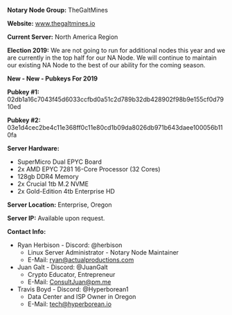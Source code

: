 **Notary Node Group:** TheGaltMines

**Website:** www.thegaltmines.io

**Current Server:** North America Region

**Election 2019:** We are not going to run for additional nodes this year and we are currently in the top half for our NA Node. We will continue to maintain our existing NA Node to the best of our ability for the coming season. 

**New - New - Pubkeys For 2019**

**Pubkey #1:** 02db1a16c7043f45d6033ccfbd0a51c2d789b32db428902f98b9e155cf0d7910ed

**Pubkey #2:** 03e1d4cec2be4c11e368ff0c11e80cd1b09da8026db971b643daee100056b110fa

**Server Hardware:**
 - SuperMicro Dual EPYC Board 
 - 2x AMD EPYC 7281 16-Core Processor (32 Cores)
 - 128gb DDR4 Memory
 - 2x Crucial 1tb M.2 NVME
 - 2x Gold-Edition 4tb Enterprise HD

**Server Location:** Enterprise, Oregon

**Server IP:** Available upon request.

**Contact Info:** 
 - Ryan Herbison - Discord: @herbison
   - Linux Server Administrator - Notary Node Maintainer
   - E-Mail: ryan@actualproductions.com
 - Juan Galt - Discord: @JuanGalt 	
   - Crypto Educator, Entrepreneur
   - E-Mail: ConsultJuan@pm.me
 - Travis Boyd - Discord: @Hyperborean1 
   - Data Center and ISP Owner in Oregon
   - E-Mail: tech@hyperborean.io
